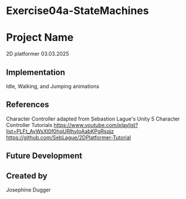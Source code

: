 # Exercise04a-StateMachines

# Project Name

2D platformer 03.03.2025

## Implementation

Idle, Walking, and Jumping animations

## References

Character Controller adapted from Sebastion Lague's Unity 5 Character Controller Tutorials
https://www.youtube.com/playlist?list=PLFt_AvWsXl0f0hqURlhyIoAabKPgRsqjz
https://github.com/SebLague/2DPlatformer-Tutorial

## Future Development

## Created by
Josephine Dugger
